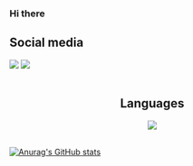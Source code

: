 ### Hi there 

<div>
  <h2>Social media</h2>
  <div salign="center">
     <img src="https://skillicons.dev/icons?i=linkedin&perline=1" />
     <img src="https://skillicons.dev/icons?i=twitter&perline=1" />
  </div>
</div>
</br>
<div align="center">
 <h2 align="center">Languages</h2>
    <img src="https://skillicons.dev/icons?i=c,go,py,linux,bash,postgres,git,kubernetes,docker,neovim,terminal,zig&perline=11" />
</div>
</br>

[![Anurag's GitHub stats](https://github-readme-stats.vercel.app/api?username=DrQuic)](https://github.com/anuraghazra/github-readme-stats)
